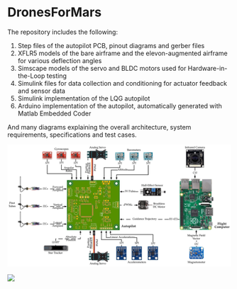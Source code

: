 # DronesForMars

The repository includes the following:

1. Step files of the autopilot PCB, pinout diagrams and gerber files
2. XFLR5 models of the bare airframe and the elevon-augmented airframe for various deflection angles
3. Simscape models of the servo and BLDC motors used for Hardware-in-the-Loop testing
4. Simulink files for data collection and conditioning for actuator feedback and sensor data
5. Simulink implementation of the LQG autopilot 
6. Arduino implementation of the autopilot, automatically generated with Matlab Embedded Coder

And many diagrams explaining the overall architecture, system requirements, specifications and test cases.

![](Diagrams/SystemArchitectureFYP.jpeg)


![](Diagrams/DroneRecognition)
